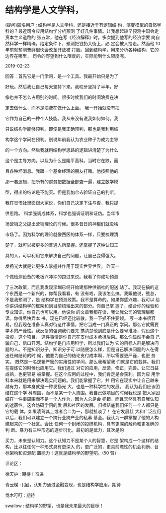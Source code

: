 # 结构学是人文学科，

(提问)匿名用户 : 结构学是人文学科，还是接近于有逻辑结 构，演变模型的自然学科的？最近司令应用结构学分析预测 了好几件事情。让我想起较早预测中国会走资本主义道路的 张五常，他在写《经济解释》时，多次提到他写的经济学要 向自然科学一样精确，给定条件下，预测把钱扔大街上，必 定会被人捡走。然而他 10 年前就预测曹鲜很快会改革开放被 打脸。回到结构学，用来分析各种结构，它的边界在哪里， 司令的野望到什么限度的，实际能到什么限度呢。

2019-02-23

回答：首先它是一门学问，是一个工具。我最开始只是为了

好玩。然后我让自己每天坚持下来。我咬牙坚持了半年，好

像也并不怎么占用别的时间。很多时候我们的时间浪费在决

定去做什么，而不是浪费在做什么上面。 我一开始就没有把

它作为自己的一种个人技能。我从来没有说我如何如何。我

只说结构学能够预判。即便是我正确预判，那也是我利用结

构学这个学问在预判。别说年前我认为农业种子为成为主导

的一个方向。然后我就用结构学思路的逻辑讲清楚了为什么

这个是主导方向，以及为什么是隆平高科。当时它在跌，而

且各种坏消息。我跟一个基金经理的朋友打赌。他按照他的

那一套逻辑，把所有的财务把数据全部查一遍，建立数学模

型，得出的结论是不能买。但是我加仓去验证自己的判断，

我在觉悟社里面跟大家说，你们自己决定下注与否，我只提

供思路。 科学强调成体系，科学也强调证明和证伪。当年市

场营销之父提出营销理论的时候。很多昔日的神棍们就没啥

市场了。因为科学的理论就像西医的体系一样，只要梳理清

楚了，就可以被更多的普通人所掌握。还掌握了这种认知工

具的人，可以利用它来解决自己的问题，让自己变得强大。

发扬光大就是让更多人掌握并作用于现实世界世界。 昨天一

个做检测设备的老板兴冲冲的跑过来说。我看了你成功预测

了三次政策，而且我发现深圳已经开始建那种供销社的配送 站了。我现在搞的这个东西是一个新兴的，你帮我看看，有 没有戏，我该怎么搞。我跟他说，熊总，不是我预测了，是 结构学在预测政策。我不是算命的。如果你感兴趣，我可以 给你讲讲结构学的框架和到目前梳理出来的部分。你自己掌 握了，结合你的经验和专业知识，你自己也可以用。他说你 的文章我都在读，我让我公司的管理层都读。你得尽快弄本 书，现在已经还比较散，我一下抓不住要领。 写一本书很容 易。但我现在准备认真对待这件事情，把它当成一门真正的 学问。那么它就需要学术的严谨性。我反复的强调我们要先 搞清楚他到底是什么要号准脉，假设这个投资，这个项目， 这件事情是你自己在支付成本承担后果。那么你显然不会自 己骗自己，信口开河。结构学是门应用科学，所以我们认为 它的目标人群是解决问题的人。不是知识分子，知识分子可 以随便怎么样，但是自己解决问题的人在得出任何结论的时 候，他要为自己的结论支付成本啊，所以需要更严谨，也更 务实。 既然是一名逻辑严密的实用性的学问。那么我希望我 们就是它的载体。我们在提炼它的时候也应用它。我们通过 对它的应用，反馈，修正，完善。让它日益成熟，也更容易 被掌握。在这个应用的过程中，我们肯定是会获利。因为应 用学科本来就是用来解决现实问题的。我们能掌握了它，并 用它在现实中让自己越来越有力，那本身就是一种发扬光 大，也是一种科学性的发展。 我认为我们应该团结在这个学 科周围，而不是某一个人周围。我自己做项目的时候我也是 把大家团结在一件事周围而不是一个人作为，因为人总是会 犯错，而且天然具有自我认知的遮蔽性。这会妨碍学问的发 展和社区的发展。归根结底我们任何一个人都只是它的载 体。如果凌驾其上或者合二为一，那就扯淡了！ 在它发展壮 大和广泛应用以后，我们可以建立一个跨行业跨产业的私募 基金。我认为一群掌握了他的人构建起来的一个社区。会比 任何一个封闭的投研机构，具有更深的触角和更准确的判 断。暴力有三种形态的逐步衍化，最初的是武力，其次是购

买力，未来是认知力。这个认知力不是某个人的智慧，它是 架构成一个这样的结构，比以往任何一种形式具有更深入 的，更广泛的，更具前瞻性的机会判断、目标架构和资源配 置能力！这就是结构学的野望吧。(50 赞)

评论区：

徐天护 : 期待！奋进

青云梯 : [强]，认知力通过金融变现，也是结构学应用，期待

伐木叮叮 : 期待

swallow : 结构学的野望，也是我未来最大的目标！